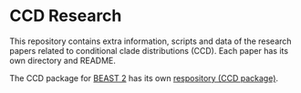 # CCD Research
This repository contains extra information, scripts and data of the research papers related to conditional clade distributions (CCD).
Each paper has its own directory and README.

The CCD package for [BEAST 2](beast2.org/) has its own [respository (CCD package)](https://github.com/CompEvol/CCD).
